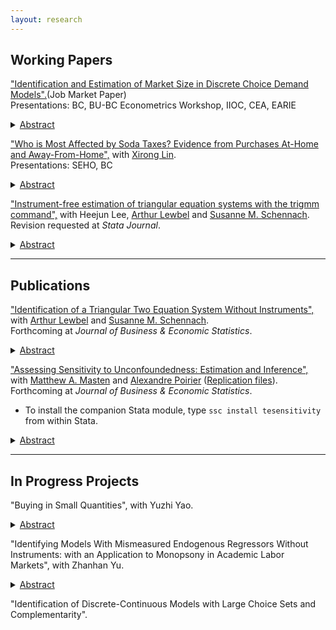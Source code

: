 ```yaml
---
layout: research
---
```


## Working Papers


["Identification and Estimation of Market Size in Discrete Choice Demand Models".](https://zhanglinqi.github.io/assets/pdf/market_size_Linqi_Zhang.pdf)(Job Market Paper)   
Presentations: BC, BU-BC Econometrics Workshop, IIOC, CEA, EARIE   
<details>
<summary><u>Abstract</u></summary> 
<p> Within the framework of Berry (1994) and Berry, Levinsohn, and Pakes (1995), the existing empirical industrial organization literature often assumes that market size is observed. However, the presence of an unobservable outside option is a common source of mismeasurement. Measurement errors in market size lead to inconsistent estimates of elasticities, diversion ratios, and counterfactual simulations. I explicitly model the market size, and prove point identification of the market size model along with all demand parameters in a random coefficients logit (BLP) model. No additional data beyond what is needed to estimate standard BLP models is required. Identification comes from the exogenous variation in product characteristics across markets and the nonlinearity of the demand system. I apply the method to a merger simulation in the carbonated soft drinks (CSD) market in the US, and find that assuming a market size larger than the true estimated size would underestimate merger price increases.
</p>
</details>


["Who is Most Affected by Soda Taxes? Evidence from Purchases At-Home and Away-From-Home",](https://zhanglinqi.github.io/assets/pdf/soda_tax_Linqi_Zhang.pdf) with [Xirong Lin](http://www.xirong-lin.com).   
Presentations: SEHO, BC
<details>
<summary><u>Abstract</u></summary> 
<p> Using a novel dataset that includes at-home and away-from-home food purchases, we study who is affected by soda taxes. We nonparametrically estimate a random coefficient nested logit model to exploit the rich heterogeneity in preferences and price elasticities across households, including SNAP participants and non-SNAP-participant poor. By simulating its impacts, we find that soda taxes are less effective away-from-home while more effective at-home, especially by targeting the total sugar intake of the poor, those with high total dietary sugar, and households without children. Our results suggest that ignoring either segment can lead to biased policy implications.
</p>
</details>

["Instrument-free estimation of triangular equation systems with the trigmm command",](https://drive.google.com/file/d/1ssduVrNYEQ9bbyhdq8nTTbKCnfGndskI/view) with Heejun Lee, [Arthur Lewbel](https://sites.google.com/bc.edu/arthur-lewbel) and [Susanne M. Schennach](https://sites.google.com/a/brown.edu/smschenn/).   
Revision requested at *Stata Journal*.
<details>
<summary><u>Abstract</u></summary> 
<p> In this article, we introduce the Stata package trigmm. The trigmm command performs an estimation for the parameters of a triangular two equation system without instruments and reports standard errors. The method is based on Lewbel, Schennach, and Zhang
(Journal of Business & Economic Statistics, forthcoming), who have proposed sufficient
conditions for identification and derived associated moment conditions. The estimation is conducted by casting the moment conditions into the built-in Stata command gmm. The usage of package trigmm is illustrated with simulated data and sample commands.
</p>
</details>


---

## Publications

["Identification of a Triangular Two Equation System Without Instruments",](https://drive.google.com/file/d/1XRAr9GDSg4ErfNVKHLHHbVtAsoKILQBI/view) with [Arthur Lewbel](https://sites.google.com/bc.edu/arthur-lewbel) and [Susanne M. Schennach](https://sites.google.com/a/brown.edu/smschenn/).   
Forthcoming at *Journal of Business & Economic Statistics*.
<details>
<summary><u>Abstract</u></summary> 
<p> We show that a standard linear triangular two equation system can be point identified, without the use of instruments or any other side information. We find that the only case where the model is not point identified is when a latent variable that causes endogeneity is normally distributed. In this non-identified case, we derive the sharp identified set. We apply our results to Acemoglu and Johnson’s (2007) model of life expectancy and GDP, obtaining point identification and comparable estimates to theirs, without using their (or any other) instrument.
</p>
</details>

["Assessing Sensitivity to Unconfoundedness: Estimation and Inference",](https://arxiv.org/abs/2012.15716) with [Matthew A. Masten](https://mattmasten.github.io) and [Alexandre Poirier](https://sites.google.com/site/alexpoirierecon/) ([Replication files](https://dl.dropboxusercontent.com/s/rj6nxlh6howhzvg/Replication%20Code.zip?dl=0)).      
Forthcoming at *Journal of Business & Economic Statistics*.

*   To install the companion Stata module, type `ssc install tesensitivity` from within Stata.

<details>
<summary><u>Abstract</u></summary> 
<p> This paper provides a set of methods for quantifying the robustness of treatment effects estimated using the unconfoundedness assumption (also known as selection on observables or conditional independence). Specifically, we estimate and do inference on bounds on various treatment effect parameters, like the average treatment effect (ATE) and the average effect of treatment on the treated (ATT), under nonparametric relaxations of the unconfoundedness assumption indexed by a scalar sensitivity parameter c. These relaxations allow for limited selection on unobservables, depending on the value of c. For large enough c, these bounds equal the no assumptions bounds. Using a non-standard bootstrap method, we show how to construct confidence bands for these bound functions which are uniform over all values of c. We illustrate these methods with an empirical application to effects of the National Supported Work Demonstration program. We implement these methods in a companion Stata module for easy use in practice.
</p>
</details>


---

## In Progress Projects

"Buying in Small Quantities", with Yuzhi Yao. 
<details>
<summary><u>Abstract</u></summary> 
<p> Dollar stores feature products sold in small sizes, which are not necessarily cheaper in terms of unit price. The behavior of purchasing in smaller quantities, especially among low-income consumers, is puzzling given the quantity discount associated with bulk-buying. To unravel this phenomenon, we develop a structural model to disentangle potential explanations: limited access due to lack of transportation, liquidity constraints, and storage costs. </p>
</details>


"Identifying Models With Mismeasured Endogenous Regressors Without Instruments: with an Application to Monopsony in Academic Labor Markets", with Zhanhan Yu.
<details>
	<summary><u>Abstract</u></summary>
<p> We extend the model considered in Lewbel, Schennach, and Zhang (2023) to allow for measurement errors in the endogenous regressor. One limitation of Lewbel, Schennach, and Zhang (2023) is that they require the common latent variable to be a scalar, while we extend their results to allow for a vector of unobservable shocks, and it contains measurement error as a special case. The correction utilizes higher-order moments of variables. We apply this approach to study the monopsony power in academic labor markets at public research universities, addressing measurement error concerns in faculty salaries. </p>
</details>
<!--	<p style="margin: 0px 0px 30px;">-->

"Identification of Discrete-Continuous Models with Large Choice Sets and Complementarity".

<!--"Marijuana Tax and Product Variety".-->


<!--[back](./)-->
